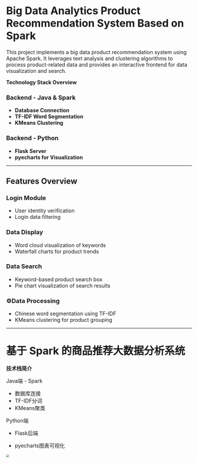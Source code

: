 # Big Data Analytics Product Recommendation System Based on Spark
This project implements a big data product recommendation system using Apache Spark. It leverages text analysis and clustering algorithms to process product-related data and provides an interactive frontend for data visualization and search.

**Technology Stack Overview**

### Backend - Java & Spark
- **Database Connection**
- **TF-IDF Word Segmentation**
- **KMeans Clustering**


### Backend - Python
- **Flask Server**
- **pyecharts for Visualization**


---

## Features Overview

### Login Module
- User identity verification
- Login data filtering

### Data Display
- Word cloud visualization of keywords
- Waterfall charts for product trends

### Data Search
- Keyword-based product search box
- Pie chart visualization of search results

### ⚙Data Processing
- Chinese word segmentation using TF-IDF
- KMeans clustering for product grouping

---

# 基于 Spark 的商品推荐大数据分析系统

**技术栈简介**

Java端 - Spark

- 数据库连接
- TF-IDF分词
- KMeans聚类

Python端 

-  Flask后端

- pyecharts图表可视化

  

<img src="https://cdn.jsdelivr.net/gh/TaraTang2003/picgo-typora/202309271617993.png" style="zoom:50%;" />

